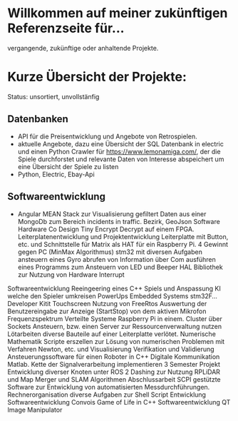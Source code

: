 # Willkommen auf meiner zukünftigen Referenzseite für...

vergangende, zukünftige oder anhaltende Projekte.

# Kurze Übersicht der Projekte:

Status: unsortiert, unvollstänfig

## Datenbanken 
* API für die Preisentwicklung und Angebote von Retrospielen.
* aktuelle Angebote, dazu eine Übersicht der SQL Datenbank in electric und einen Python Crawler für https://www.lemonamiga.com/, der die Spiele durchforstet und relevante Daten von Interesse abspeichert um eine Übersicht der Spiele zu listen
* Python, Electric, Ebay-Api

## Softwareentwicklung 
* Angular MEAN Stack zur Visualisierung gefiltert Daten aus einer MongoDb zum Bereich incidents in traffic. Bezirk, GeoJson 
Software Hardware Co Design 
Tiny Encrypt Decrypt auf einem FPGA. 
Leiterplatenentwicklung und Projektentwicklung 
Leiterplatte mit Button, etc. und Schnittstelle für Matrix als HAT für ein Raspberry Pi. 
4 Gewinnt gegen PC (MinMax Algorithmus) 
stm32 mit diversen Aufgaben
ansteuern eines Gyro
abrufen von Information über Com
ausführen eines Programms zum Ansteuern von LED und Beeper 
HAL Bibliothek zur Nutzung von Hardware Interrupt


Softwareentwicklung 
Reeingeering eines C++ Spiels und Anspassung
KI welche den Spieler umkreisen 
PowerUps 
Embedded Systems
stm32F… Developer Kitit Touchscreen 
Nutzung von FreeRtos 
Auswertung der Benutzereingabe zur Anzeige (StartStop) von dem aktiven Mikrofon Frequenzspektrum
Verteilte Systeme 
Raspberry Pi in einem. Cluster über Sockets Ansteuern, bzw. einen Server zur Ressourcenverwaltung nutzen
Lötarbeiten
diverse Bauteile auf einer Leiterplatte verlötet. 
Numerische Mathematik 
Scripte erszellen zur Lösung von numerischen Problemen mit Verfahren Newton, etc. und Visualisierung 
Verifikation und Validierung 
Ansteuerungssoftware für einen Roboter in C++
Digitale Kommunikation 
Matlab. Kette der Signalverarbeitung implementieren 
3 Semester Projekt
Entwicklung diverser Knoten unter ROS 2 Dashing zur Nutzung RPLiDAR und Map Merger und SLAM Algorithmen
Abschlussarbeit
SCPI gestützte Software zur Entwicklung von automatisierten Messdurchführungen. 
Rechnerorganisation
diverse Aufgaben zur Shell Script Entwicklung 
Softwareentwicklung 
Convois Game of Life in C++
Softwareentwicklung 
QT Image Manipulator 


